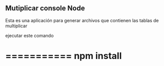 

## Mutiplicar console Node

Esta es una aplicación para generar archivos que contienen las tablas de multiplicar

ejecutar este comando

===========
npm install
===========